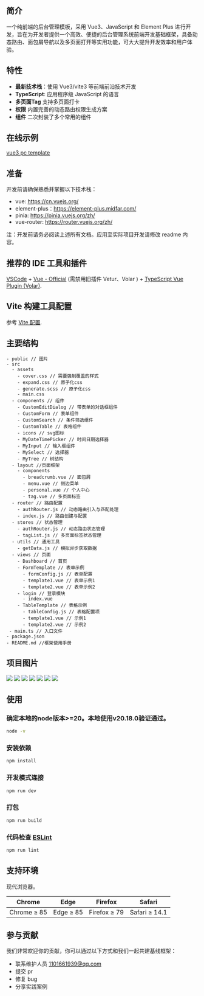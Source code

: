 ## 简介

一个纯前端的后台管理模板，采用 Vue3、JavaScript 和 Element Plus 进行开发，旨在为开发者提供一个高效、便捷的后台管理系统前端开发基础框架，具备动态路由、面包屑导航以及多页面打开等实用功能，可大大提升开发效率和用户体验。

## 特性

- **最新技术栈**：使用 Vue3/vite3 等前端前沿技术开发
- **TypeScript**: 应用程序级 JavaScript 的语言
- **多页面Tag** 支持多页面打卡
- **权限** 内置完善的动态路由权限生成方案
- **组件** 二次封装了多个常用的组件

## 在线示例

[vue3 pc template](部署中，后续更新)


## 准备
开发前请确保熟悉并掌握以下技术栈：

- vue: https://cn.vuejs.org/
- element-plus：https://element-plus.midfar.com/
- pinia: https://pinia.vuejs.org/zh/
- vue-router: https://router.vuejs.org/zh/

注：开发前请务必阅读上述所有文档。应用至实际项目开发请修改 readme 内容。

## 推荐的 IDE 工具和插件

[VSCode](https://code.visualstudio.com/) + [Vue - Official](https://marketplace.visualstudio.com/items?itemName=Vue.volar) (需禁用旧插件 Vetur、Volar ) + [TypeScript Vue Plugin (Volar)](https://marketplace.visualstudio.com/items?itemName=Vue.vscode-typescript-vue-plugin).

## Vite 构建工具配置

参考 [Vite 配置](https://vitejs.dev/config/).

## 主要结构

```
- public // 图片
- src
  - assets 
    - cover.css // 需要强制覆盖的样式
    - expand.css // 原子化css
    - generate.scss // 原子化css
    - main.css 
  - components // 组件
    - CustomEditDialog // 带表单的对话框组件
    - CustomForm // 表单组件
    - CustomSearch // 条件筛选组件
    - CustomTable // 表格组件
    - icons // svg图标
    - MyDateTimePicker // 时间日期选择器
    - MyInput // 输入框组件
    - MySelect // 选择器
    - MyTree // 树结构
  - layout //页面框架
    - components
      - breadcrumb.vue // 面包屑
      - menu.vue // 侧边菜单
      - personal.vue // 个人中心
      - tag.vue // 多页面标签
  - router // 路由配置
    - authRouter.js // 动态路由引入与匹配处理
    - index.js // 路由创建与配置
  - stores // 状态管理
    - authRouter.js // 动态路由状态管理
    - tagList.js // 多页面标签状态管理
  - utils // 通用工具
    - getData.js // 模拟异步获取数据
  - views // 页面
    - Dashboard // 首页
    - FormTemplate // 表单示例
      - formConfig.js // 表单配置
      - template1.vue // 表单示例1
      - template2.vue // 表单示例2
    - login // 登录模块
	  - index.vue
    - TableTemplate // 表格示例
      - tableConfig.js // 表格配置项
      - template1.vue // 示例1
      - template2.vue // 示例2
 - main.ts // 入口文件
- package.json
- README.md //框架使用手册
```
## 项目图片
![](/public/demo-img/01.png)
![](/public/demo-img/02.png)
![](/public/demo-img/03.png)
![](/public/demo-img/04.png)
![](/public/demo-img/05.png)
![](/public/demo-img/06.png)
![](/public/demo-img/07.png)
## 使用

### 确定本地的node版本>=20。本地使用v20.18.0验证通过。

```sh
node -v
```

### 安装依赖

```sh
npm install
```

### 开发模式连接

```sh
npm run dev
```

### 打包

```sh
npm run build
```

### 代码检查 [ESLint](https://eslint.org/)

```sh
npm run lint
```

## 支持环境

现代浏览器。

| Chrome          | Edge            | Firefox         | Safari          | 
| --------------- | --------------- | --------------- | --------------- | 
| Chrome ≥ 85     | Edge ≥ 85       | Firefox ≥ 79    | Safari ≥ 14.1   | 

## 参与贡献

我们非常欢迎你的贡献，你可以通过以下方式和我们一起共建基线框架：

- 联系维护人员 1101661939@qq.com
- 提交 pr
- 修复 bug
- 分享实践案例
